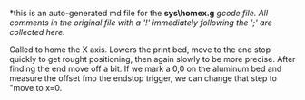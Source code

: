 *this is an auto-generated md file for the **sys\homex.g**  *gcode file. All comments in the original file with a '!' immediately following the ';' are collected here.*
<summary>Called to home the X axis. Lowers the print bed, move to the end stop quickly to get rought positioning, then again slowly to be more precise. After finding the end move off a bit. If we mark a 0,0 on the aluminum bed and measure the offset fmo the endstop trigger, we can change that step to "move to x=0.  </summary>
